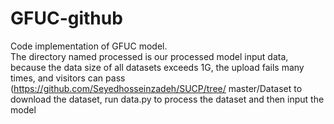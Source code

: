 # GFUC-github
Code implementation of GFUC model.<br>
The directory named processed is our processed model input data, because the data size of all datasets exceeds 1G, the upload fails many times, and visitors can pass (https://github.com/Seyedhosseinzadeh/SUCP/tree/ master/Dataset to download the dataset, run data.py to process the dataset and then input the model
